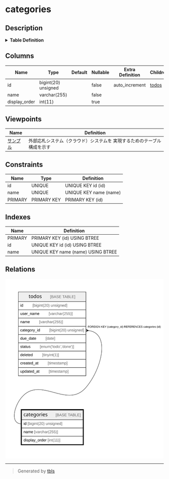 # categories

## Description

<details>
<summary><strong>Table Definition</strong></summary>

```sql
CREATE TABLE `categories` (
  `id` bigint(20) unsigned NOT NULL AUTO_INCREMENT,
  `name` varchar(255) NOT NULL,
  `display_order` int(11) DEFAULT NULL,
  PRIMARY KEY (`id`),
  UNIQUE KEY `id` (`id`),
  UNIQUE KEY `name` (`name`)
) ENGINE=InnoDB DEFAULT CHARSET=utf8
```

</details>

## Columns

| Name | Type | Default | Nullable | Extra Definition | Children | Parents | Comment |
| ---- | ---- | ------- | -------- | ---------------- | -------- | ------- | ------- |
| id | bigint(20) unsigned |  | false | auto_increment | [todos](todos.md) |  |  |
| name | varchar(255) |  | false |  |  |  |  |
| display_order | int(11) |  | true |  |  |  |  |

## Viewpoints

| Name | Definition |
| ---- | ---------- |
| [サンプル](viewpoint-0.md) | 外部応札システム（クラウド）システムを 実現するためのテーブル構成を示す |

## Constraints

| Name | Type | Definition |
| ---- | ---- | ---------- |
| id | UNIQUE | UNIQUE KEY id (id) |
| name | UNIQUE | UNIQUE KEY name (name) |
| PRIMARY | PRIMARY KEY | PRIMARY KEY (id) |

## Indexes

| Name | Definition |
| ---- | ---------- |
| PRIMARY | PRIMARY KEY (id) USING BTREE |
| id | UNIQUE KEY id (id) USING BTREE |
| name | UNIQUE KEY name (name) USING BTREE |

## Relations

![er](categories.svg)

---

> Generated by [tbls](https://github.com/k1LoW/tbls)
